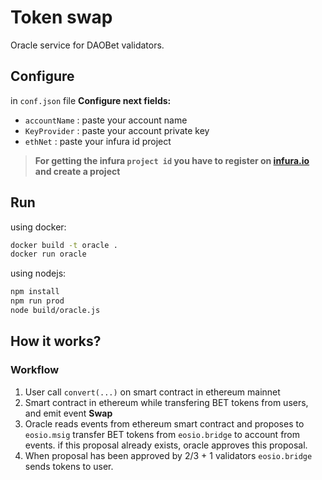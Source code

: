 # Token swap

Oracle service for DAOBet validators.

## Configure

in ```conf.json``` file **Configure next fields:** 

 - ```accountName``` : paste your account name
 - ```KeyProvider``` : paste your account private key
 - ```ethNet```      : paste your infura id project
 
 > **For getting the infura `project id` you have to register on [infura.io](infura.io) and create a project**

## Run

using docker:

```sh
docker build -t oracle .
docker run oracle
```

using nodejs:
```sh
npm install
npm run prod
node build/oracle.js
```

## How it works?

### Workflow

1. User call ```convert(...)``` on smart contract in ethereum mainnet
2. Smart contract in ethereum while transfering BET tokens from users, and emit event **Swap**
3. Oracle reads events from ethereum smart contract and proposes to ```eosio.msig``` transfer BET tokens from ```eosio.bridge``` to account from events.  if this proposal already exists, oracle approves this proposal.
4. When proposal has been approved by 2/3 + 1 validators ```eosio.bridge``` sends tokens to user.
